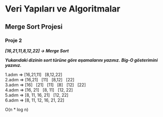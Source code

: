 # Veri Yapıları ve Algoritmalar

## Merge Sort Projesi

### Proje 2

___[16,21,11,8,12,22] -> Merge Sort___

___Yukarıdaki dizinin sort türüne göre aşamalarını yazınız.___
___Big-O gösterimini yazınız.___

1.adım => [16,21,11] &nbsp; [8,12,22] <br>
2.adım => [16,21] &nbsp; [11] &nbsp; [8,12] &nbsp; [22] <br>
3.adım => [16] &nbsp; [21] &nbsp; [11] &nbsp; [8] &nbsp; [12] &nbsp; [22] <br>
4.adım => [16, 21] &nbsp;  [8, 11] &nbsp; [12, 22] <br>
5.adım => [8, 11, 16, 21] &nbsp; [12, 22] <br>
6.adım => [8, 11, 12, 16, 21, 22] <br>

O(n * log n)
